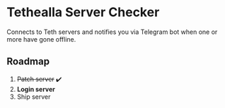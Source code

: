 Tethealla Server Checker
========================
Connects to Teth servers and notifies you via Telegram bot when one or more have gone offline.

Roadmap
-------
1. ~~Patch server~~ ✔️
2. **Login server**
3. Ship server

